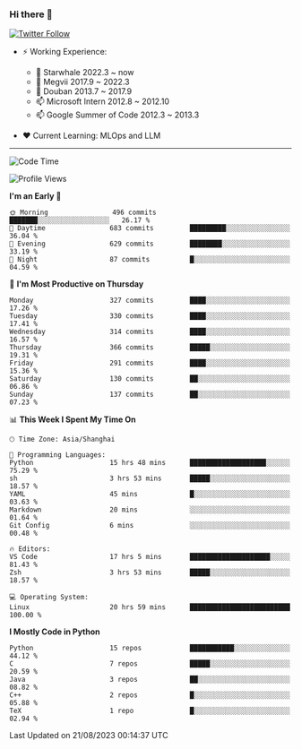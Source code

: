 ### Hi there 👋

[![Twitter Follow](https://img.shields.io/twitter/follow/tianweidut?style=social)](https://twitter.com/tianweidut)

- ⚡ Working Experience:
  - 🔭 Starwhale 2022.3 ~ now
  - 🌱 Megvii 2017.9 ~ 2022.3
  - 🌱 Douban 2013.7 ~ 2017.9
  - 📫 Microsoft Intern 2012.8 ~ 2012.10
  - 📫 Google Summer of Code 2012.3 ~ 2013.3

- ❤️ Current Learning: MLOps and LLM

---
<!--START_SECTION:waka-->
![Code Time](http://img.shields.io/badge/Code%20Time-4%2C408%20hrs%209%20mins-blue)

![Profile Views](http://img.shields.io/badge/Profile%20Views-2-blue)

**I'm an Early 🐤** 

```text
🌞 Morning                496 commits         ███████░░░░░░░░░░░░░░░░░░   26.17 % 
🌆 Daytime                683 commits         █████████░░░░░░░░░░░░░░░░   36.04 % 
🌃 Evening                629 commits         ████████░░░░░░░░░░░░░░░░░   33.19 % 
🌙 Night                  87 commits          █░░░░░░░░░░░░░░░░░░░░░░░░   04.59 % 
```
📅 **I'm Most Productive on Thursday** 

```text
Monday                   327 commits         ████░░░░░░░░░░░░░░░░░░░░░   17.26 % 
Tuesday                  330 commits         ████░░░░░░░░░░░░░░░░░░░░░   17.41 % 
Wednesday                314 commits         ████░░░░░░░░░░░░░░░░░░░░░   16.57 % 
Thursday                 366 commits         █████░░░░░░░░░░░░░░░░░░░░   19.31 % 
Friday                   291 commits         ████░░░░░░░░░░░░░░░░░░░░░   15.36 % 
Saturday                 130 commits         ██░░░░░░░░░░░░░░░░░░░░░░░   06.86 % 
Sunday                   137 commits         ██░░░░░░░░░░░░░░░░░░░░░░░   07.23 % 
```


📊 **This Week I Spent My Time On** 

```text
🕑︎ Time Zone: Asia/Shanghai

💬 Programming Languages: 
Python                   15 hrs 48 mins      ███████████████████░░░░░░   75.29 % 
sh                       3 hrs 53 mins       █████░░░░░░░░░░░░░░░░░░░░   18.57 % 
YAML                     45 mins             █░░░░░░░░░░░░░░░░░░░░░░░░   03.63 % 
Markdown                 20 mins             ░░░░░░░░░░░░░░░░░░░░░░░░░   01.64 % 
Git Config               6 mins              ░░░░░░░░░░░░░░░░░░░░░░░░░   00.48 % 

🔥 Editors: 
VS Code                  17 hrs 5 mins       ████████████████████░░░░░   81.43 % 
Zsh                      3 hrs 53 mins       █████░░░░░░░░░░░░░░░░░░░░   18.57 % 

💻 Operating System: 
Linux                    20 hrs 59 mins      █████████████████████████   100.00 % 
```

**I Mostly Code in Python** 

```text
Python                   15 repos            ███████████░░░░░░░░░░░░░░   44.12 % 
C                        7 repos             █████░░░░░░░░░░░░░░░░░░░░   20.59 % 
Java                     3 repos             ██░░░░░░░░░░░░░░░░░░░░░░░   08.82 % 
C++                      2 repos             █░░░░░░░░░░░░░░░░░░░░░░░░   05.88 % 
TeX                      1 repo              █░░░░░░░░░░░░░░░░░░░░░░░░   02.94 % 
```




 Last Updated on 21/08/2023 00:14:37 UTC
<!--END_SECTION:waka-->
